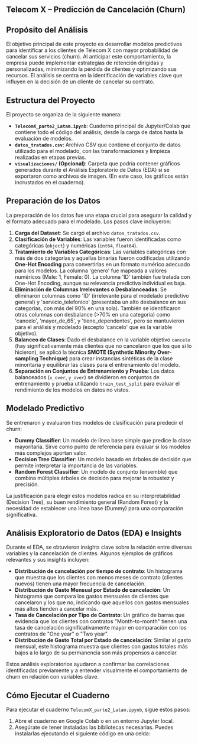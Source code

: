 ## Telecom X – Predicción de Cancelación (Churn)

## Propósito del Análisis

El objetivo principal de este proyecto es desarrollar modelos predictivos para identificar a los clientes de Telecom X con mayor probabilidad de cancelar sus servicios (churn). Al anticipar este comportamiento, la empresa puede implementar estrategias de retención dirigidas y personalizadas, minimizando la pérdida de clientes y optimizando sus recursos. El análisis se centra en la identificación de variables clave que influyen en la decisión de un cliente de cancelar su contrato.

## Estructura del Proyecto

El proyecto se organiza de la siguiente manera:

- **`TelecomX_parte2_Latam.ipynb`**: Cuaderno principal de Jupyter/Colab que contiene todo el código del análisis, desde la carga de datos hasta la evaluación de modelos.
- **`datos_tratados.csv`**: Archivo CSV que contiene el conjunto de datos utilizado para el modelado, con las transformaciones y limpieza realizadas en etapas previas.
- **`visualizaciones/` (Opcional)**: Carpeta que podría contener gráficos generados durante el Análisis Exploratorio de Datos (EDA) si se exportaron como archivos de imagen. (En este caso, los gráficos están incrustados en el cuaderno).

## Preparación de los Datos

La preparación de los datos fue una etapa crucial para asegurar la calidad y el formato adecuado para el modelado. Los pasos clave incluyeron:

1.  **Carga del Dataset**: Se cargó el archivo `datos_tratados.csv`.
2.  **Clasificación de Variables**: Las variables fueron identificadas como categóricas (`object`) y numéricas (`int64`, `float64`).
3.  **Tratamiento de Variables Categóricas**: Las variables categóricas con más de dos categorías y aquellas binarias fueron codificadas utilizando **One-Hot Encoding** para convertirlas en un formato numérico adecuado para los modelos. La columna 'genero' fue mapeada a valores numéricos (Male: 1, Female: 0). La columna 'ID' también fue tratada con One-Hot Encoding, aunque su relevancia predictiva individual es baja.
4.  **Eliminación de Columnas Irrelevantes o Desbalanceadas**: Se eliminaron columnas como 'ID' (irrelevante para el modelado predictivo general) y 'servicio_telefonico' (presentaba un alto desbalance en sus categorías, con más del 90% en una sola). También se identificaron otras columnas con desbalance (>70% en una categoría) como 'cancelo', 'mayor_de_65', y 'tiene_dependentes', pero se mantuvieron para el análisis y modelado (excepto 'cancelo' que es la variable objetivo).
5.  **Balanceo de Clases**: Dado el desbalance en la variable objetivo `cancelo` (hay significativamente más clientes que no cancelaron que los que sí lo hicieron), se aplicó la técnica **SMOTE (Synthetic Minority Over-sampling Technique)** para crear instancias sintéticas de la clase minoritaria y equilibrar las clases para el entrenamiento del modelo.
6.  **Separación en Conjuntos de Entrenamiento y Prueba**: Los datos balanceados (`x_over`, `y_over`) se dividieron en conjuntos de entrenamiento y prueba utilizando `train_test_split` para evaluar el rendimiento de los modelos en datos no vistos.

## Modelado Predictivo

Se entrenaron y evaluaron tres modelos de clasificación para predecir el churn:

-   **Dummy Classifier**: Un modelo de línea base simple que predice la clase mayoritaria. Sirve como punto de referencia para evaluar si los modelos más complejos aportan valor.
-   **Decision Tree Classifier**: Un modelo basado en árboles de decisión que permite interpretar la importancia de las variables.
-   **Random Forest Classifier**: Un modelo de conjunto (ensemble) que combina múltiples árboles de decisión para mejorar la robustez y precisión.

La justificación para elegir estos modelos radica en su interpretabilidad (Decision Tree), su buen rendimiento general (Random Forest) y la necesidad de establecer una línea base (Dummy) para una comparación significativa.

## Análisis Exploratorio de Datos (EDA) e Insights

Durante el EDA, se obtuvieron insights clave sobre la relación entre diversas variables y la cancelación de clientes. Algunos ejemplos de gráficos relevantes y sus insights incluyen:

-   **Distribución de cancelación por tiempo de contrato**: Un histograma que muestra que los clientes con menos meses de contrato (clientes nuevos) tienen una mayor frecuencia de cancelación.
-   **Distribución de Gasto Mensual por Estado de cancelación**: Un histograma que compara los gastos mensuales de clientes que cancelaron y los que no, indicando que aquellos con gastos mensuales más altos tienden a cancelar más.
-   **Tasa de Cancelación por Tipo de Contrato**: Un gráfico de barras que evidencia que los clientes con contratos "Month-to-month" tienen una tasa de cancelación significativamente mayor en comparación con los contratos de "One year" o "Two year".
-   **Distribución de Gasto Total por Estado de cancelación**: Similar al gasto mensual, este histograma muestra que clientes con gastos totales más bajos a lo largo de su permanencia son más propensos a cancelar.

Estos análisis exploratorios ayudaron a confirmar las correlaciones identificadas previamente y a entender visualmente el comportamiento de churn en relación con variables clave.

## Cómo Ejecutar el Cuaderno

Para ejecutar el cuaderno `TelecomX_parte2_Latam.ipynb`, sigue estos pasos:

1.  Abre el cuaderno en Google Colab o en un entorno Jupyter local.
2.  Asegúrate de tener instaladas las bibliotecas necesarias. Puedes instalarlas ejecutando el siguiente código en una celda:

